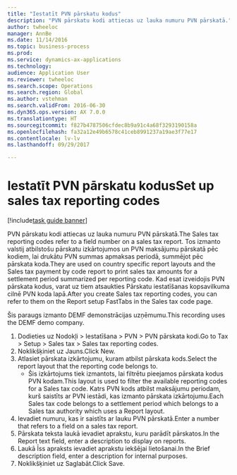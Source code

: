 ```yaml
--- 
title: "Iestatīt PVN pārskatu kodus"
description: "PVN pārskatu kodi attiecas uz lauka numuru PVN pārskatā."
author: twheeloc
manager: AnnBe
ms.date: 11/14/2016
ms.topic: business-process
ms.prod: 
ms.service: dynamics-ax-applications
ms.technology: 
audience: Application User
ms.reviewer: twheeloc
ms.search.scope: Operations
ms.search.region: Global
ms.author: vstehman
ms.search.validFrom: 2016-06-30
ms.dyn365.ops.version: AX 7.0.0
ms.translationtype: HT
ms.sourcegitcommit: f827b4787506cfdec8b9a91c4a68f3293190158a
ms.openlocfilehash: fa32a12e49b6578c41ceb8991237a19ae3f77e17
ms.contentlocale: lv-lv
ms.lasthandoff: 09/29/2017

---
```

# <a name="set-up-sales-tax-reporting-codes"></a><span data-ttu-id="26c27-103">Iestatīt PVN pārskatu kodus</span><span class="sxs-lookup"><span data-stu-id="26c27-103">Set up sales tax reporting codes</span></span>

[!include[task guide banner](../../includes/task-guide-banner.md)]

<span data-ttu-id="26c27-104">PVN pārskatu kodi attiecas uz lauka numuru PVN pārskatā.</span><span class="sxs-lookup"><span data-stu-id="26c27-104">The Sales tax reporting codes refer to a field number on a sales tax report.</span></span> <span data-ttu-id="26c27-105">Tos izmanto valstij atbilstošu pārskatu izkārtojumos un PVN maksājumu pārskatā pēc kodiem, lai drukātu PVN summas apmaksas periodā, summējot pēc pārskata koda.</span><span class="sxs-lookup"><span data-stu-id="26c27-105">They are used on country specific report layouts and the Sales tax payment by code report to print sales tax amounts for a settlement period summarized per reporting code.</span></span> <span data-ttu-id="26c27-106">Kad esat izveidojis PVN pārskata kodus, varat uz tiem atsaukties Pārskatu iestatīšanas kopsavilkuma cilnē PVN koda lapā.</span><span class="sxs-lookup"><span data-stu-id="26c27-106">After you create Sales tax reporting codes, you can refer to them on the Report setup FastTabs in the Sales tax code page.</span></span> 

<span data-ttu-id="26c27-107">Šis paraugs izmanto DEMF demonstrācijas uzņēmumu.</span><span class="sxs-lookup"><span data-stu-id="26c27-107">This recording uses the DEMF demo company.</span></span>



1. <span data-ttu-id="26c27-108">Dodieties uz Nodokļi > Iestatīšana > PVN > PVN pārskata kodi.</span><span class="sxs-lookup"><span data-stu-id="26c27-108">Go to Tax > Setup > Sales tax > Sales tax reporting codes.</span></span>
2. <span data-ttu-id="26c27-109">Noklikšķiniet uz Jauns.</span><span class="sxs-lookup"><span data-stu-id="26c27-109">Click New.</span></span>
3. <span data-ttu-id="26c27-110">Atlasiet pārskata izkārtojumu, kuram atbilst pārskata kods.</span><span class="sxs-lookup"><span data-stu-id="26c27-110">Select the report layout that the reporting code belongs to.</span></span>
    * <span data-ttu-id="26c27-111">Šis izkārtojums tiek izmantots, lai filtrētu pieejamos pārskata kodus PVN kodam.</span><span class="sxs-lookup"><span data-stu-id="26c27-111">This layout is used to filter the available reporting codes for a Sales tax code.</span></span> <span data-ttu-id="26c27-112">Katrs PVN kods atbilst maksājumu periodam, kurš saistīts ar PVN iestādi, kas izmanto pārskata izkārtojumu.</span><span class="sxs-lookup"><span data-stu-id="26c27-112">Each Sales tax code belongs to a settlement period which belongs to a Sales tax authority which uses a Report layout.</span></span>  
4. <span data-ttu-id="26c27-113">Ievadiet numuru, kas ir saistīts ar lauku PVN pārskatā.</span><span class="sxs-lookup"><span data-stu-id="26c27-113">Enter a number that refers to a field on a sales tax report.</span></span>
5. <span data-ttu-id="26c27-114">Pārskata teksta laukā ievadiet aprakstu, kuru parādīt pārskatos.</span><span class="sxs-lookup"><span data-stu-id="26c27-114">In the Report text field, enter a description to display on reports.</span></span>
6. <span data-ttu-id="26c27-115">Laukā Īss apraksts ievadiet aprakstu iekšējai lietošanai.</span><span class="sxs-lookup"><span data-stu-id="26c27-115">In the Brief description field, enter a description for internal purposes.</span></span>
7. <span data-ttu-id="26c27-116">Noklikšķiniet uz Saglabāt.</span><span class="sxs-lookup"><span data-stu-id="26c27-116">Click Save.</span></span>


